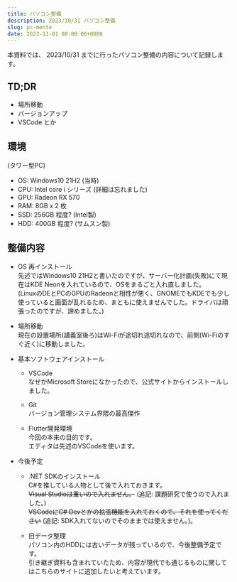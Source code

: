 ```yaml
---
title: パソコン整備
description: 2023/10/31 パソコン整備
slug: pc-mente
date: 2023-11-01 00:00:00+0000
---
```


本資料では、 2023/10/31 までに行ったパソコン整備の内容について記録します。

## TD;DR
- 場所移動
- バージョンアップ
- VSCode とか

## 環境
(タワー型PC)
- OS: Windows10 21H2 (当時)
- CPU: Intel core i シリーズ (詳細は忘れました)
- GPU: Radeon RX 570
- RAM: 8GB x 2 枚
- SSD: 256GB 程度? (Intel製)
- HDD: 400GB 程度? (サムスン製)

## 整備内容
- OS 再インストール<br />
	先述ではWindows10 21H2と書いたのですが、サーバー化計画(失敗)にて現在はKDE Neonを入れているので、OSをまるごと入れ直しました。<br />
	(LinuxのDEとPCのGPUのRadeonと相性が悪く、GNOMEでもKDEでも少し使っていると画面が乱れるため、まともに使えませんでした。ドライバは頑張ったのですが、諦めました。)

- 場所移動<br />
	現在の設置場所(講義室後ろ)はWi-Fiが途切れ途切れなので、前側(Wi-Fiのすぐ近く)に移動しました。<br />

- 基本ソフトウェアインストール
	- VSCode<br />
		なぜかMicrosoft Storeになかったので、公式サイトからインストールしました。

	- Git<br />
		バージョン管理システム界隈の最高傑作

	- Flutter開発環境<br />
		今回の本来の目的です。<br />
		エディタは先述のVSCodeを使います。

- 今後予定
	- .NET SDKのインストール<br />
		C#を推している人物として後で入れておきます。<br />
		~~Visual Studioは重いので入れません。~~ (追記: 課題研究で使うので入れました。)<br />
		~~VSCodeにC# Devとかの拡張機能を入れておくので、それを使ってください~~ (追記: SDK入れてないのでそのままでは使えません。)。

	- 旧データ整理<br />
		パソコン内のHDDには古いデータが残っているので、今後整備予定です。<br />
		引き継ぎ資料も含まれていたため、内容が現代でも通じるものに関してはこちらのサイトに追加したいと考えています。
